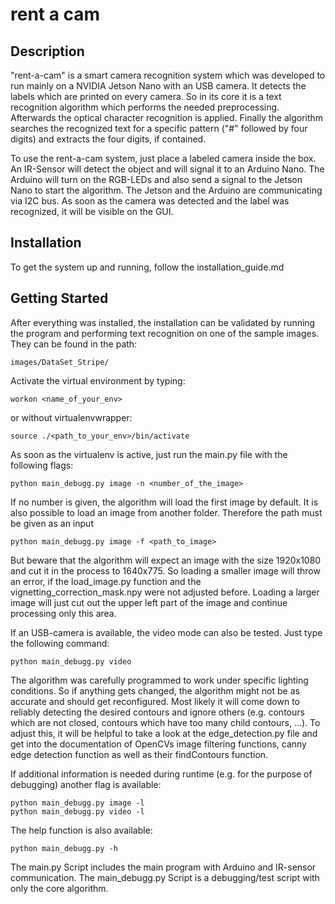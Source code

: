 # rent a cam
## Description
"rent-a-cam" is a smart camera recognition system which was developed to run mainly on a NVIDIA Jetson Nano with an USB camera. It detects the labels which are printed on every camera. So in its core it is a text recognition algorithm which performs the needed preprocessing. Afterwards the optical character recognition is applied. Finally the algorithm searches the recognized text for a specific pattern ("#" followed by four digits) and extracts the four digits, if contained.
    
To use the rent-a-cam system, just place a labeled camera inside the box. An IR-Sensor will detect the object and will signal it to an Arduino Nano. The Arduino will turn on the RGB-LEDs and also send a signal to the Jetson Nano to start the algorithm. The Jetson and the Arduino are communicating via I2C bus. As soon as the camera was detected and the label was recognized, it will be visible on the GUI. 
    
## Installation
To get the system up and running, follow the installation_guide.md
     
## Getting Started
After everything was installed, the installation can be validated by running the program and performing text recognition on one of the sample images. They can be found in the path:
~~~
images/DataSet_Stripe/
~~~
Activate the virtual environment by typing:
~~~
workon <name_of_your_env>
~~~
or without virtualenvwrapper:
~~~
source ./<path_to_your_env>/bin/activate
~~~
As soon as the virtualenv is active, just run the main.py file with the following flags:
~~~
python main_debugg.py image -n <number_of_the_image>
~~~
If no number is given, the algorithm will load the first image by default. It is also possible to load an image from another folder. Therefore the path must be given as an input
~~~
python main_debugg.py image -f <path_to_image>
~~~
But beware that the algorithm will expect an image with the size 1920x1080 and cut it in the process to 1640x775. So loading a smaller image will throw an error, if the load_image.py function and the vignetting_correction_mask.npy were not adjusted before. Loading a larger image will just cut out the upper left part of the image and continue processing only this area.

If an USB-camera is available, the video mode can also be tested. Just type the following command:
~~~
python main_debugg.py video
~~~
The algorithm was carefully programmed to work under specific lighting conditions. So if anything gets changed, the algorithm might not be as accurate and should get reconfigured. Most likely it will come down to reliably detecting the desired contours and ignore others (e.g. contours which are not closed, contours which have too many child contours, ...). To adjust this, it will be helpful to take a look at the edge_detection.py file and get into the documentation of OpenCVs image filtering functions, canny edge detection function as well as their findContours function.

If additional information is needed during runtime (e.g. for the purpose of debugging) another flag is available:
~~~
python main_debugg.py image -l
python main_debugg.py video -l
~~~
The help function is also available:
~~~
python main_debugg.py -h
~~~

The main.py Script includes the main program with Arduino and IR-sensor communication. The main_debugg.py Script is a debugging/test script with only the core algorithm.

